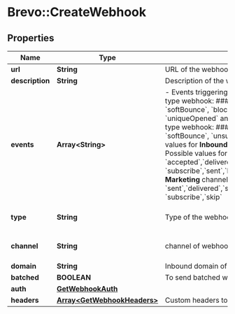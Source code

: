 # Brevo::CreateWebhook

## Properties
Name | Type | Description | Notes
------------ | ------------- | ------------- | -------------
**url** | **String** | URL of the webhook | 
**description** | **String** | Description of the webhook | [optional] 
**events** | **Array&lt;String&gt;** | - Events triggering the webhook. Possible values for **Transactional** type webhook: #### &#x60;sent&#x60; OR &#x60;request&#x60;, &#x60;delivered&#x60;, &#x60;hardBounce&#x60;, &#x60;softBounce&#x60;, &#x60;blocked&#x60;, &#x60;spam&#x60;, &#x60;invalid&#x60;, &#x60;deferred&#x60;, &#x60;click&#x60;, &#x60;opened&#x60;, &#x60;uniqueOpened&#x60; and &#x60;unsubscribed&#x60; - Possible values for **Marketing** type webhook: #### &#x60;spam&#x60;, &#x60;opened&#x60;, &#x60;click&#x60;, &#x60;hardBounce&#x60;, &#x60;softBounce&#x60;, &#x60;unsubscribed&#x60;, &#x60;listAddition&#x60; &amp; &#x60;delivered&#x60; - Possible values for **Inbound** type webhook: #### &#x60;inboundEmailProcessed&#x60; - Possible values for type **Transactional** and channel **SMS** #### &#x60;accepted&#x60;,&#x60;delivered&#x60;,&#x60;softBounce&#x60;,&#x60;hardBounce&#x60;,&#x60;unsubscribe&#x60;,&#x60;reply&#x60;, &#x60;subscribe&#x60;,&#x60;sent&#x60;,&#x60;blacklisted&#x60;,&#x60;skip&#x60; - Possible values for type **Marketing**  channel **SMS** #### &#x60;sent&#x60;,&#x60;delivered&#x60;,&#x60;softBounce&#x60;,&#x60;hardBounce&#x60;,&#x60;unsubscribe&#x60;,&#x60;reply&#x60;, &#x60;subscribe&#x60;,&#x60;skip&#x60;  | 
**type** | **String** | Type of the webhook | [optional] [default to &#39;transactional&#39;]
**channel** | **String** | channel of webhook | [optional] [default to &#39;email&#39;]
**domain** | **String** | Inbound domain of webhook, required in case of event type &#x60;inbound&#x60; | [optional] 
**batched** | **BOOLEAN** | To send batched webhooks | [optional] 
**auth** | [**GetWebhookAuth**](GetWebhookAuth.md) |  | [optional] 
**headers** | [**Array&lt;GetWebhookHeaders&gt;**](GetWebhookHeaders.md) | Custom headers to be send with webhooks | [optional] 


